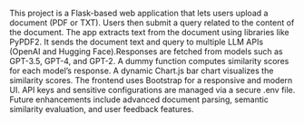 This project is a Flask-based web application that lets users upload a document (PDF or TXT). Users then submit a query related to the content of the document.  The app extracts text from the document using libraries like PyPDF2. It sends the document text and query to multiple LLM APIs (OpenAI and Hugging Face).Responses are fetched from models such as GPT-3.5, GPT-4, and GPT-2. A dummy function computes similarity scores for each model’s response. A dynamic Chart.js bar chart visualizes the similarity scores. The frontend uses Bootstrap for a responsive and modern UI.  API keys and sensitive configurations are managed via a secure .env file.  Future enhancements include advanced document parsing, semantic similarity evaluation, and user feedback features.
